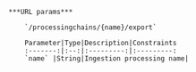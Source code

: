     ***URL params***

        `/processingchains/{name}/export`

        Parameter|Type|Description|Constraints
        :-------:|:--:|:---------:|:---------:
        `name` |String|Ingestion processing name|
    

